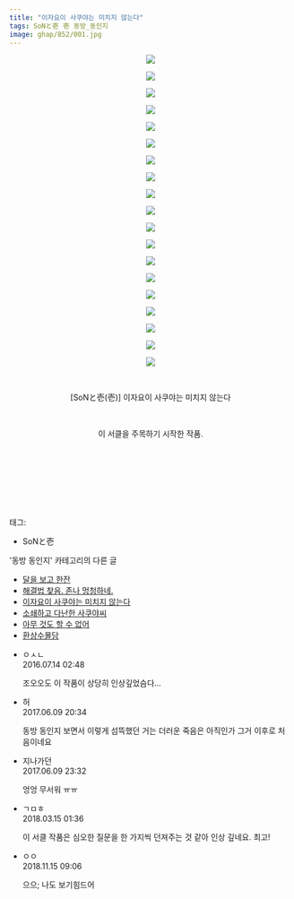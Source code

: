 ```yaml
---
title: "이자요이 사쿠야는 미치지 않는다"
tags: SoNと壱 壱 동방_동인지
image: ghap/852/001.jpg
---
```

<div class="article">
<p style="text-align: center; clear: none; float: none;"><img src="{{ site.nasurl }}/ghap/852/001.jpg"/></p>
<p style="text-align: center; clear: none; float: none;"><img src="{{ site.nasurl }}/ghap/852/002.jpg"/></p>
<p style="text-align: center; clear: none; float: none;"><img src="{{ site.nasurl }}/ghap/852/003.jpg"/></p>
<p style="text-align: center; clear: none; float: none;"><img src="{{ site.nasurl }}/ghap/852/004.jpg"/></p>
<p style="text-align: center; clear: none; float: none;"><img src="{{ site.nasurl }}/ghap/852/005.jpg"/></p>
<p style="text-align: center; clear: none; float: none;"><img src="{{ site.nasurl }}/ghap/852/006.jpg"/></p>
<p style="text-align: center; clear: none; float: none;"><img src="{{ site.nasurl }}/ghap/852/007.jpg"/></p>
<p style="text-align: center; clear: none; float: none;"><img src="{{ site.nasurl }}/ghap/852/008.jpg"/></p>
<p style="text-align: center; clear: none; float: none;"><img src="{{ site.nasurl }}/ghap/852/009.jpg"/></p>
<p style="text-align: center; clear: none; float: none;"><img src="{{ site.nasurl }}/ghap/852/010.jpg"/></p>
<p style="text-align: center; clear: none; float: none;"><img src="{{ site.nasurl }}/ghap/852/011.jpg"/></p>
<p style="text-align: center; clear: none; float: none;"><img src="{{ site.nasurl }}/ghap/852/012.jpg"/></p>
<p style="text-align: center; clear: none; float: none;"><img src="{{ site.nasurl }}/ghap/852/013.jpg"/></p>
<p style="text-align: center; clear: none; float: none;"><img src="{{ site.nasurl }}/ghap/852/014.jpg"/></p>
<p style="text-align: center; clear: none; float: none;"><img src="{{ site.nasurl }}/ghap/852/015.jpg"/></p>
<p style="text-align: center; clear: none; float: none;"><img src="{{ site.nasurl }}/ghap/852/016.jpg"/></p>
<p style="text-align: center; clear: none; float: none;"><img src="{{ site.nasurl }}/ghap/852/017.jpg"/></p>
<p style="text-align: center; clear: none; float: none;"><img src="{{ site.nasurl }}/ghap/852/018.jpg"/></p>
<p style="text-align: center; clear: none; float: none;"><img src="{{ site.nasurl }}/ghap/852/019.jpg"/></p>
<p style="text-align: center; clear: none; float: none;"><br/></p>
<p style="text-align: center; clear: none; float: none;">[SoNと壱(壱)] 이자요이 사쿠야는 미치지 않는다</p>
<p style="text-align: center; clear: none; float: none;"><br/></p>
<p style="text-align: center; clear: none; float: none;">이 서클을 주목하기 시작한 작품.</p>
<p style="text-align: center; clear: none; float: none;"><br/></p>
<p style="text-align: center; clear: none; float: none;"><br/></p>
<p style="text-align: center; clear: none; float: none;"><br/></p>
<p><br/></p>
</div><div class="tagTrail">
<p>태그: </p>
<ul>
<li>SoNと壱</li>
</ul>
</div><div class="another">
<p>'동방 동인지' 카테고리의 다른 글</p>
<ul>
<li><a href="/2016-07-14-ghap_857">달을 보고 한잔</a></li>
<li><a href="856.html">해결법 찾음. 존나 멍청하네.</a></li>
<li><a href="/2016-07-14-ghap_852">이자요이 사쿠야는 미치지 않는다</a></li>
<li><a href="/2016-07-14-ghap_851">소쇄하고 다난한 사쿠야씨</a></li>
<li><a href="/2016-07-14-ghap_850">아무 것도 할 수 없어</a></li>
<li><a href="/2016-07-14-ghap_848">환상수몰담</a></li>
</ul>
</div><div class="cb_module cb_fluid">
<div class="cb_wrt cb_profile">
<div class="comment">
<ul>
<li class="cb_thumb_off" id="comment14755182">
<div class="cb_comment_area">
<div class="cb_info_area">
<div class="cb_section">
<span class="cb_nick_name">ㅇㅅㄴ</span>
</div>
<div class="cb_section">
<span class="cb_date">2016.07.14 02:48 </span>
</div>
</div>
<div class="cb_dsc_comment">
<p class="cb_dsc">
											조오오도 이 작품이 상당히 인상깊었슴다...
										</p>
</div>
</div></li>
<li class="cb_thumb_off" id="comment15009600">
<div class="cb_comment_area">
<div class="cb_info_area">
<div class="cb_section">
<span class="cb_nick_name">허</span>
</div>
<div class="cb_section">
<span class="cb_date">2017.06.09 20:34 </span>
</div>
</div>
<div class="cb_dsc_comment">
<p class="cb_dsc">
											동방 동인지 보면서 이렇게 섬뜩했던 거는 더러운 죽음은 아직인가 그거 이후로 처음이네요
										</p>
</div>
</div></li>
<li class="cb_thumb_off" id="comment15009728">
<div class="cb_comment_area">
<div class="cb_info_area">
<div class="cb_section">
<span class="cb_nick_name">지나가던</span>
</div>
<div class="cb_section">
<span class="cb_date">2017.06.09 23:32 </span>
</div>
</div>
<div class="cb_dsc_comment">
<p class="cb_dsc">
											엉엉 무서워 ㅠㅠ
										</p>
</div>
</div></li>
<li class="cb_thumb_off" id="comment15219537">
<div class="cb_comment_area">
<div class="cb_info_area">
<div class="cb_section">
<span class="cb_nick_name">ㄱㅁㅎ</span>
</div>
<div class="cb_section">
<span class="cb_date">2018.03.15 01:36 </span>
</div>
</div>
<div class="cb_dsc_comment">
<p class="cb_dsc">
											이 서클 작품은 심오한 질문을 한 가지씩 던져주는 것 같아 인상 깊네요. 최고!
										</p>
</div>
</div></li>
<li class="cb_thumb_off" id="comment15373462">
<div class="cb_comment_area">
<div class="cb_info_area">
<div class="cb_section">
<span class="cb_nick_name">ㅇㅇ</span>
</div>
<div class="cb_section">
<span class="cb_date">2018.11.15 09:06 </span>
</div>
</div>
<div class="cb_dsc_comment">
<p class="cb_dsc">
											으으; 나도 보기힘드어
										</p>
</div>
</div></li>
</ul>
</div>
</div><!-- commentList close -->
</div>